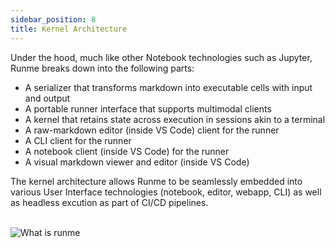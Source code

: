 ```yaml
---
sidebar_position: 8
title: Kernel Architecture
---
```


Under the hood, much like other Notebook technologies such as Jupyter, Runme breaks down into the following parts:

- A serializer that transforms markdown into executable cells with input and output
- A portable runner interface that supports multimodal clients
- A kernel that retains state across execution in sessions akin to a terminal
- A raw-markdown editor (inside VS Code) client for the runner
- A CLI client for the runner
- A notebook client (inside VS Code) for the runner
- A visual markdown viewer and editor (inside VS Code)

The kernel architecture allows Runme to be seamlessly embedded into various User Interface technologies (notebook, editor, webapp, CLI) as well as headless excution as part of CI/CD pipelines.

<br />
<img src="/img/venn.png" style={{width: "60%", display: "inline"}} alt="What is runme"/>
